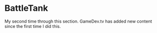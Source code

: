 # BattleTank
My second time through this section.
GameDev.tv has added new content since the first time I did this.
